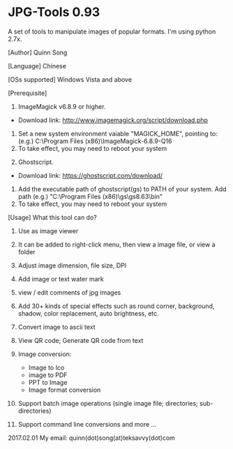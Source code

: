 # JPG-Tools 0.93
A set of tools to manipulate  images of popular formats.
I'm using python 2.7x.

[Author]
Quinn Song

[Language] 
Chinese

[OSs supported]
Windows Vista and above

[Prerequisite]
1. ImageMagick v6.8.9 or higher. 
- Download link:
http://www.imagemagick.org/script/download.php

1) Set a new system environment vaiable "MAGICK_HOME", pointing to:
(e.g.)
C:\Program Files (x86)\ImageMagick-6.8.9-Q16
2) To take effect, you may need to reboot your system 

2. Ghostscript. 
- Download link:
https://ghostscript.com/download/

1) Add the executable path of ghostscript(gs) to PATH of your system. Add path
(e.g.)
"C:\Program Files (x86)\gs\gs8.63\bin"
2) To take effect, you may need to reboot your system 


[Usage] What this tool can do?

1) Use as image viewer

2) It can be added to right-click menu, then view a image file, or view a folder

3) Adjust image dimension, file size, DPI

4) Add image or text water mark

5) view / edit comments of jpg images

6) Add 30+ kinds of special effects such as round corner, background, shadow, color replacement, auto brightness, etc.

7) Convert image to ascii text

8) View QR code; Generate QR code from text

9) Image conversion:
   - Image to Ico
   - image to PDF
   - PPT to Image
   - Image format conversion
   
10) Support batch image operations (single image file; directories; sub-directories)

11) Support command line conversions
and more ...


2017.02.01
My email: quinn(dot)song(at)teksavvy(dot)com
 